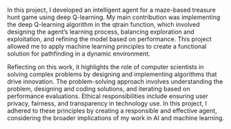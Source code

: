 In this project, I developed an intelligent agent for a maze-based treasure hunt game using deep Q-learning. My main contribution was implementing the deep Q-learning algorithm in the qtrain function, which involved designing the agent’s learning process, balancing exploration and exploitation, and refining the model based on performance. This project allowed me to apply machine learning principles to create a functional solution for pathfinding in a dynamic environment.

Reflecting on this work, it highlights the role of computer scientists in solving complex problems by designing and implementing algorithms that drive innovation. The problem-solving approach involves understanding the problem, designing and coding solutions, and iterating based on performance evaluations. Ethical responsibilities include ensuring user privacy, fairness, and transparency in technology use. In this project, I adhered to these principles by creating a responsible and effective agent, considering the broader implications of my work in AI and machine learning.
